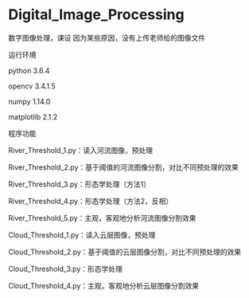 # Digital_Image_Processing

数字图像处理，课设
因为某些原因，没有上传老师给的图像文件

运行环境

python 3.6.4

opencv 3.4.1.5

numpy 1.14.0

matplotlib 2.1.2

程序功能

River_Threshold_1.py：读入河流图像，预处理

River_Threshold_2.py：基于阈值的河流图像分割，对比不同预处理的效果

River_Threshold_3.py：形态学处理（方法1）

River_Threshold_4.py：形态学处理（方法2，反相）

River_Threshold_5.py：主观，客观地分析河流图像分割效果

Cloud_Threshold_1.py：读入云层图像，预处理

Cloud_Threshold_2.py：基于阈值的云层图像分割，对比不同预处理的效果

Cloud_Threshold_3.py：形态学处理

Cloud_Threshold_4.py：主观，客观地分析云层图像分割效果
